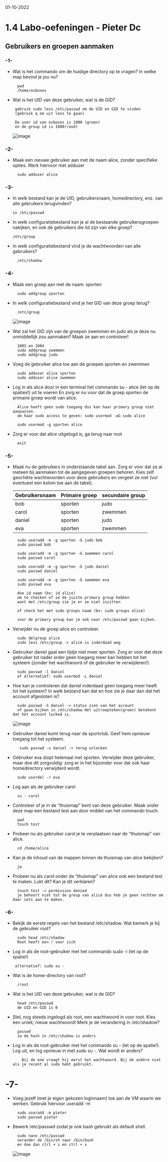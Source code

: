 01-10-2022

# 1.4 Labo-oefeningen - Pieter Dc

## Gebruikers en groepen aanmaken

### -1-

- Wat is het commando om de huidige directory op te vragen? In welke map bevind je jou nu?

        pwd
        /home/osboxes

- Wat is het UID van deze gebruiker, wat is de GID?

       gebruik sudo less /etc/passwd om de UID en GID te vinden
       (gebruik q om uit less te gaan)

       De user id van osboxes is 1000 (groen)
       en de group id is 1000(rood)

  ![image](https://user-images.githubusercontent.com/100133263/193402681-5350636c-1499-42b9-8fdb-13503ae314cc.png)

### -2-

- Maak een nieuwe gebruiker aan met de naam alice, zonder specifieke opties. Werk hiervoor met adduser

        sudo adduser alice

### -3-

- In welk bestand kan je de UID, gebruikersnaam, homedirectory, enz. van alle gebruikers terugvinden?

      in /etc/passwd

- In welk configuratiebestand kan je al de bestaande gebruikersgroepen nakijken, en ook de gebruikers die lid zijn van elke groep?

      /etc/group

- In welk configuratiebestand vind je de wachtwoorden van alle gebruikers?

        /etc/shadow

### -4-

- Maak een groep aan met de naam: sporten

        sudo addgroup sporten

- In welk configuratiebestand vind je het GID van deze groep terug?

        /etc/group

  ![image](https://user-images.githubusercontent.com/100133263/193402964-8ca2b997-fbcb-404c-87ed-51af9eeafb7c.png)

- Wat zal het GID zijn van de groepen zwemmen en judo als je deze nu onmiddellijk zou aanmaken? Maak ze aan en controleer!

        1003 en 1004
        sudo addgroup zwemmen
        sudo addgroup judo

- Voeg de gebruiker alice toe aan de groepen sporten en zwemmen

        sudo adduser alice sporten
        sudo adduser alice zwemmen

- Log in als alice door in een terminal het commando su - alice (let op de spaties!) uit te voeren En zorg er nu voor dat de groep sporten de primaire groep wordt van alice.

        Alice heeft geen sudo toegang dus kan haar primary group niet aanpassen.
        om haar sudo access te geven: sudo usermod -aG sudo alice

        sudo usermod -g sporten alice

- Zorg er voor dat alice uitgelogd is, ga terug naar root

        exit

### -5-

- Maak nu de gebruikers in onderstaande tabel aan. Zorg er voor dat ze al meteen bij aanmaken tot de aangegeven groepen behoren. Kies zelf geschikte wachtwoorden voor deze gebruikers en vergeet ze niet (vul eventueel een kolom toe aan de tabel).

  | Gebruikersnaam | Primaire groep | secundaire group |
  | -------------- | -------------- | ---------------- |
  | bob            | sporten        | judo             |
  | carol          | sporten        | zwemmen          |
  | daniel         | sporten        | judo             |
  | eva            | sporten        | zwemmen          |

        sudo useradd -m -g sporten -G judo bob
        sudo passwd bob

        sudo useradd -m -g sporten -G zwemmen carol
        sudo passwd carol

        sudo useradd -m -g sporten -G judo daniel
        sudo passwd daniel

        sudo useradd -m -g sporten -G zwemmen eva
        sudo passwd eva

        doe id naam (bv: id alice)
        om te checken of ze de juiste primary group hebben
        want met /etc/group zie je er ze niet inzitten

        of check het met sudo groups naam (bv: sudo groups alice)

        voor de primary group kan je ook naar /etc/passwd gaan kijken.

- Verwijder nu de groep alice en controleer.

        sudo delgroup alice
        sudo less /etc/group -> alice is inderdaad weg

- Gebruiker daniel gaat een tijdje niet meer sporten. Zorg er voor dat deze gebruiker tot nader order geen toegang meer kan hebben tot het systeem (zonder het wachtwoord of de gebruiker te verwijderen!).

        sudo passwd -l daniel
        of alternatief: sudo usermod -L daniel

- Hoe kan je controleren dat daniel inderdaad geen toegang meer heeft tot het systeem? In welk bestand kan dat en hoe zie je daar dan dat het account afgesloten is?

        sudo passwd -S daniel -> status zien van het account
        of gaan kijken in /etc/shadow Het uitroepteken(groen) betekent dat het account locked is.

  ![image](https://user-images.githubusercontent.com/100133263/193406789-4cb50829-69d4-4c1b-bac9-ac0f06d1260f.png)

- Gebruiker daniel komt terug naar de sportclub. Geef hem opnieuw toegang tot het systeem.

         sudo passwd -u daniel -> terug unlocken

- Gebruiker eva stopt helemaal met sporten. Verwijder deze gebruiker, maar doe dit zorgvuldig: zorg er in het bijzonder voor dat ook haar homedirectory verwijderd wordt.

        sudo userdel -r eva

- Log aan als de gebruiker carol

        su - carol

- Controleer of je in de “thuismap” bent van deze gebruiker. Maak onder deze map een bestand test aan door middel van het commando touch.

        pwd
        touch test

- Probeer nu als gebruiker carol je te verplaatsen naar de “thuismap” van alice.

        cd /home/alice

- Kan je de inhoud van de mappen binnen de thuismap van alice bekijken?

        ja

- Probeer nu als carol onder de “thuismap” van alice ook een bestand test te maken. Lukt dit? Kan je dit verklaren?

        touch test -> permission denied
        je behoort niet tot de group van alice dus heb je geen rechten om daar iets aan te maken.

### -6-

- Bekijk de eerste regels van het bestand /etc/shadow. Wat bemerk je bij de gebruiker root?

        sudo head /etc/shadow
        Root heeft een ! voor zich

- Log in als de root-gebruiker met het commando sudo -i (let op de spatie!)

       alternatief: sudo su -

- Wat is de home-directory van root?

        /root

- Wat is het UID van deze gebruiker, wat is de GID?

        head /etc/passwd
        de UID en GID is 0

- Stel, nog steeds ingelogd als root, een wachtwoord in voor root. Kies een uniek, nieuw wachtwoord! Merk je de verandering in /etc/shadow?

        passwd
        Ja de hash in /etc/shadow is anders

- Log in als de root-gebruiker met het commando su - (let op de spatie!).
  Log uit, en log opnieuw in met sudo su -. Wat wordt er anders?

          Bij de ene vraagt hij eerst het wachtwoord. Bij de andere niet als je recent al sudo hebt gebruikt.

# -7-

- Voeg jezelf (met je eigen gekozen loginnaam) toe aan de VM waarin we werken. Gebruik hiervoor useradd -m <jouw loginnaam>

        sudo useradd -m pieter
        sudo passwd pieter

- Bewerk /etc/passwd zodat je ook bash gebruikt als default shell.

        sudo nano /etc/passwd
        verander de /bin/sh naar /bin/bash
        en doe dan ctrl + s en ctrl + x
   ![image](https://user-images.githubusercontent.com/100133263/193408548-2cf7db4a-f339-4e5f-910d-e5d4f42d4d20.png)


